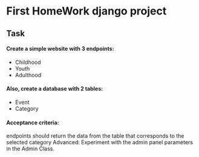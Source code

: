 ﻿# First HomeWork django project

## Task

#### Create a simple website with 3 endpoints:

* Childhood
* Youth
* Adulthood

#### Also, create a database with 2 tables:

* Event
* Category

#### Acceptance criteria:

endpoints should return the data from the table that corresponds to the selected category
Advanced: Experiment with the admin panel parameters in the Admin Class.
